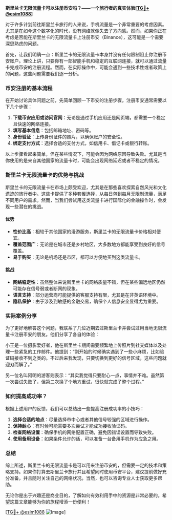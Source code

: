 **斯里兰卡无限流量卡可以注册币安吗？——一个旅行者的真实体验[[TG💪+ @esim1088](https://t.me/s/esim1088)]**

对于许多计划前往斯里兰卡旅行的人来说，手机流量是一个非常重要的考虑因素。尤其是在如今这个数字化的时代，没有网络就像失去了方向感。然而，如果你正在考虑是否能在斯里兰卡的无限流量卡上注册币安（Binance），这可能是一个需要深思熟虑的问题。

首先，让我们明确一点：斯里兰卡的无限流量卡本身并没有任何限制阻止你注册币安账户。理论上讲，只要你有一部智能手机和稳定的互联网连接，就可以通过流量卡完成币安的注册流程。然而，在实际操作中，可能会遇到一些技术性或者政策上的问题，这些问题需要我们逐一分析。

### 币安注册的基本流程

在开始讨论具体问题之前，先简单回顾一下币安的注册步骤。注册币安通常需要以下几个步骤：

1. **下载币安应用或访问官网**：无论是通过手机应用还是网页端，都需要一个稳定且快速的网络连接。
2. **填写基本信息**：包括邮箱地址、密码等。
3. **身份验证**：上传身份证件的照片，以确保账户的安全性。
4. **绑定支付方式**：选择合适的支付方式，如信用卡、借记卡或银行转账。

以上步骤看起来简单，但在某些情况下，可能会因为网络原因导致失败。尤其是当你使用的是来自其他国家的流量卡时，可能会出现网络延迟或者不稳定的情况。

### 斯里兰卡无限流量卡的优势与挑战

斯里兰卡的无限流量卡在市场上颇受欢迎，尤其是在那些喜欢探索自然风光和文化遗迹的旅行者中。这些卡提供了多种套餐选择，从每日包到每月无限制流量，满足不同用户的需求。然而，当我们尝试用这类流量卡进行国际化的金融操作时，会发现一些潜在的挑战。

#### 优势

- **性价比高**：相较于其他国家的漫游服务，斯里兰卡的无限流量卡价格相对便宜。
- **覆盖范围广**：无论是在城市还是乡村地区，大多数地方都能享受到良好的信号覆盖。
- **易于购买**：无论是机场还是市区，都可以方便地买到这类流量卡。

#### 挑战

- **网络稳定性**：虽然整体来说斯里兰卡的网络质量不错，但在某些偏远地区仍然可能存在信号弱或者断网的现象。
- **语言支持**：部分运营商可能提供的客服支持有限，尤其是在非英语环境中。
- **隐私保护**：由于涉及到敏感的金融交易，确保个人信息安全显得尤为重要。

### 实际案例分享

为了更好地解答这个问题，我联系了几位近期去过斯里兰卡并尝试过用当地无限流量卡注册币安的朋友。他们分享了各自的体验：

小王是一位摄影爱好者，他在斯里兰卡期间需要频繁地上传照片到社交媒体以及处理一些紧急的工作邮件。他提到：“刚开始的时候确实遇到了一些小麻烦，比如验证码接收不到之类的。不过后来我发现，只要切换到更好的信号区域，这些问题就迎刃而解了。”

另一位名叫阿明的游客则表示：“其实我觉得只要耐心一点，事情并不难。虽然第一次尝试失败了，但第二次换了个地方重试，很快就完成了整个过程。”

### 如何提高成功率？

根据上述用户的反馈，我们可以总结出一些提高注册成功率的小技巧：

1. **选择合适的地点**：尽量选择市中心或者其他信号较强的区域进行操作。
2. **保持耐心**：有时候可能需要多次尝试才能成功接收验证码。
3. **检查网络设置**：确保手机的网络配置正确，避免因错误设置而导致失败。
4. **使用备用设备**：如果条件允许的话，可以准备一台备用手机作为应急之用。

### 总结

综上所述，斯里兰卡的无限流量卡是可以用来注册币安的，但需要一定的技术和策略支持。如果你打算去斯里兰卡旅行并且希望同时使用币安平台，建议提前做好充分准备，并且随时关注自己的网络状况。当然，也可以咨询专业人士获取更多帮助。

无论你是出于兴趣还是商业目的，了解如何有效利用手中的资源是非常必要的。希望这篇文章能够为你的旅程增添一份便利！

[[TG💪+ @esim1088](https://t.me/s/esim1088) ![Image](https://i.postimg.cc/4NQfJmqS/Snipaste-2025-05-13-00-14-12.png)]